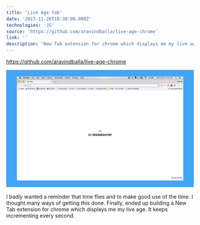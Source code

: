 ```yaml
---
title: 'Live Age Tab'
date: '2017-11-20T18:30:00.000Z'
technologies: 'JS'
source: 'https://github.com/aravindballa/live-age-chrome'
link: ''
description: 'New Tab extension for chrome which displays me my live age. It keeps incrementing for every second. A quick one!'
---
```


https://github.com/aravindballa/live-age-chrome

![LiveAgeTab](./live-age-tab.png)

I badly wanted a reminder that time flies and to make good use of the time. I thought many ways of getting this done. Finally, ended up building a New Tab extension for chrome which displays me my live age. It keeps incrementing every second.
